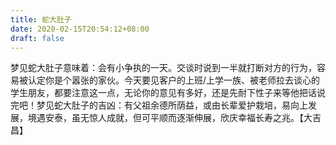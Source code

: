 ```yaml
---
title: 蛇大肚子
date: 2020-02-15T20:54:12+08:00
draft: false
---
```


梦见蛇大肚子意味着：会有小争执的一天。交谈时说到一半就打断对方的行为，容易被认定你是个嚣张的家伙。今天要见客户的上班/上学一族、被老师拉去谈心的学生朋友，都要注意这一点，无论你的意见有多好，还是先耐下性子来等他把话说完吧！梦见蛇大肚子的吉凶：有父祖余德所荫益，或由长辈爱护栽培，易向上发展，境遇安泰，虽无惊人成就，但可平顺而逐渐伸展，欣庆幸福长寿之兆。【大吉昌】